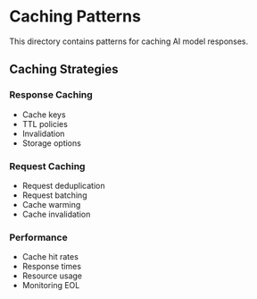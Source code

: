 # Caching Patterns

This directory contains patterns for caching AI model responses.

## Caching Strategies

### Response Caching
- Cache keys
- TTL policies
- Invalidation
- Storage options

### Request Caching
- Request deduplication
- Request batching
- Cache warming
- Cache invalidation

### Performance
- Cache hit rates
- Response times
- Resource usage
- Monitoring
EOL 
